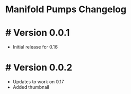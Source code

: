 # Manifold Pumps Changelog

# # Version 0.0.1
- Initial release for 0.16

# # Version 0.0.2
- Updates to work on 0.17
- Added thumbnail
